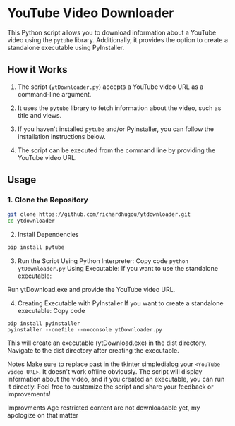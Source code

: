 
# YouTube Video Downloader

This Python script allows you to download information about a YouTube video using the `pytube` library. Additionally, it provides the option to create a standalone executable using PyInstaller.

## How it Works

1. The script (`ytDownloader.py`) accepts a YouTube video URL as a command-line argument.

2. It uses the `pytube` library to fetch information about the video, such as title and views.

3. If you haven't installed `pytube` and/or PyInstaller, you can follow the installation instructions below.

4. The script can be executed from the command line by providing the YouTube video URL.

## Usage

### 1. Clone the Repository

```bash
git clone https://github.com/richardhugou/ytdownloader.git
cd ytdownloader
```
2. Install Dependencies

```bash
pip install pytube
```

3. Run the Script
Using Python Interpreter:
Copy code
```python ytDownloader.py```
Using Executable:
If you want to use the standalone executable:

Run ytDownload.exe and provide the YouTube video URL.

4. Creating Executable with PyInstaller
If you want to create a standalone executable:
Copy code
```
pip install pyinstaller
pyinstaller --onefile --noconsole ytDownloader.py
```
This will create an executable (ytDownload.exe) in the dist directory.
Navigate to the dist directory after creating the executable.

Notes
Make sure to replace past in the tkinter simpledialog your ```<YouTube video URL>```. It doesn't work offline obviously.
The script will display information about the video, and if you created an executable, you can run it directly.
Feel free to customize the script and share your feedback or improvements!

Improvments
Age restricted content are not downloadable yet, my apologize on that matter
